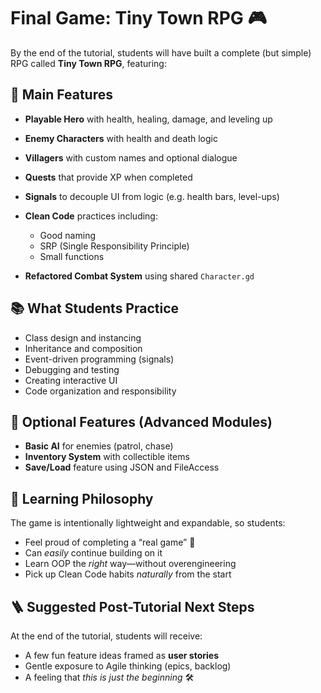 # Final Game: Tiny Town RPG 🎮

By the end of the tutorial, students will have built a complete (but simple) RPG called **Tiny Town RPG**, featuring:

## 🧙 Main Features

- **Playable Hero** with health, healing, damage, and leveling up
- **Enemy Characters** with health and death logic
- **Villagers** with custom names and optional dialogue
- **Quests** that provide XP when completed
- **Signals** to decouple UI from logic (e.g. health bars, level-ups)
- **Clean Code** practices including:

  - Good naming
  - SRP (Single Responsibility Principle)
  - Small functions

- **Refactored Combat System** using shared `Character.gd`

## 📚 What Students Practice

- Class design and instancing
- Inheritance and composition
- Event-driven programming (signals)
- Debugging and testing
- Creating interactive UI
- Code organization and responsibility

## 💬 Optional Features (Advanced Modules)

- **Basic AI** for enemies (patrol, chase)
- **Inventory System** with collectible items
- **Save/Load** feature using JSON and FileAccess

## 🧠 Learning Philosophy

The game is intentionally lightweight and expandable, so students:

- Feel proud of completing a “real game” 🎉
- Can _easily_ continue building on it
- Learn OOP the _right_ way—without overengineering
- Pick up Clean Code habits _naturally_ from the start

## 🪜 Suggested Post-Tutorial Next Steps

At the end of the tutorial, students will receive:

- A few fun feature ideas framed as **user stories**
- Gentle exposure to Agile thinking (epics, backlog)
- A feeling that _this is just the beginning_ 🛠️
